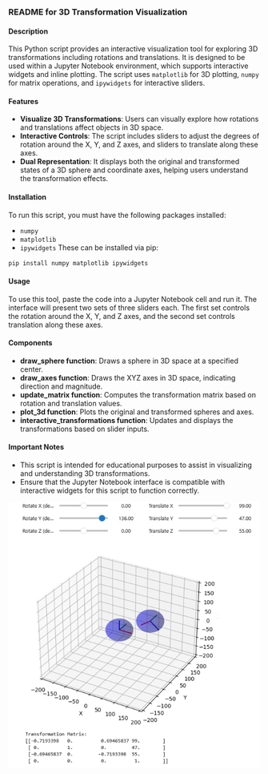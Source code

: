 ### README for 3D Transformation Visualization

#### Description
This Python script provides an interactive visualization tool for exploring 3D transformations including rotations and translations. It is designed to be used within a Jupyter Notebook environment, which supports interactive widgets and inline plotting. The script uses `matplotlib` for 3D plotting, `numpy` for matrix operations, and `ipywidgets` for interactive sliders.

#### Features
- **Visualize 3D Transformations**: Users can visually explore how rotations and translations affect objects in 3D space.
- **Interactive Controls**: The script includes sliders to adjust the degrees of rotation around the X, Y, and Z axes, and sliders to translate along these axes.
- **Dual Representation**: It displays both the original and transformed states of a 3D sphere and coordinate axes, helping users understand the transformation effects.

#### Installation
To run this script, you must have the following packages installed:
- `numpy`
- `matplotlib`
- `ipywidgets`
These can be installed via pip:
```bash
pip install numpy matplotlib ipywidgets
```

#### Usage
To use this tool, paste the code into a Jupyter Notebook cell and run it. The interface will present two sets of three sliders each. The first set controls the rotation around the X, Y, and Z axes, and the second set controls translation along these axes.

#### Components
- **draw_sphere function**: Draws a sphere in 3D space at a specified center.
- **draw_axes function**: Draws the XYZ axes in 3D space, indicating direction and magnitude.
- **update_matrix function**: Computes the transformation matrix based on rotation and translation values.
- **plot_3d function**: Plots the original and transformed spheres and axes.
- **interactive_transformations function**: Updates and displays the transformations based on slider inputs.

#### Important Notes
- This script is intended for educational purposes to assist in visualizing and understanding 3D transformations.
- Ensure that the Jupyter Notebook interface is compatible with interactive widgets for this script to function correctly.

![3D plot of two spheres with rotation and translation controls, displaying a transformation matrix.](/assets/3dgraph.png)